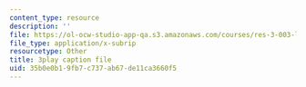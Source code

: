 ```yaml
---
content_type: resource
description: ''
file: https://ol-ocw-studio-app-qa.s3.amazonaws.com/courses/res-3-003-learn-to-build-your-own-videogame-with-the-unity-game-engine-and-microsoft-kinect-january-iap-2017/35b0e0b19fb7c737ab67de11ca3660f5_ZVnrpjIVU.srt
file_type: application/x-subrip
resourcetype: Other
title: 3play caption file
uid: 35b0e0b1-9fb7-c737-ab67-de11ca3660f5
---
```

